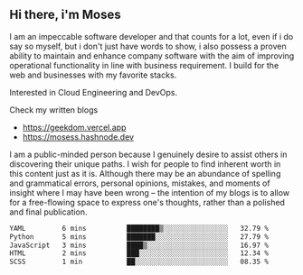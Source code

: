 ## Hi there, i'm Moses

I am an impeccable software developer and that counts for a lot, even if i do say so myself, but i don't just have words to show, i also possess a proven ability to maintain and enhance company software with the aim of improving operational functionality in line with business requirement. I build for the web and businesses with my favorite stacks.

Interested in Cloud Engineering and DevOps.

Check my written blogs
- https://geekdom.vercel.app
- https://mosess.hashnode.dev
  
I am a public-minded person because I genuinely desire to assist others in discovering their unique paths. I wish for people to find inherent worth in this content just as it is. Although there may be an abundance of spelling and grammatical errors, personal opinions, mistakes, and moments of insight where I may have been wrong – the intention of my blogs is to allow for a free-flowing space to express one's thoughts, rather than a polished and final publication.
<!--START_SECTION:waka-->

```txt
YAML         6 mins          ████████▒░░░░░░░░░░░░░░░░   32.79 %
Python       5 mins          ███████░░░░░░░░░░░░░░░░░░   27.79 %
JavaScript   3 mins          ████▒░░░░░░░░░░░░░░░░░░░░   16.97 %
HTML         2 mins          ███░░░░░░░░░░░░░░░░░░░░░░   12.34 %
SCSS         1 min           ██░░░░░░░░░░░░░░░░░░░░░░░   08.35 %
```

<!--END_SECTION:waka-->
